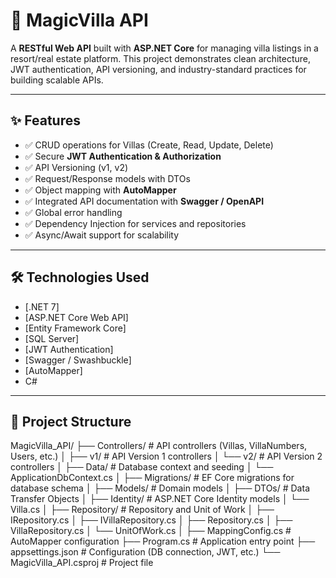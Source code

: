 # 🏡 MagicVilla API

A **RESTful Web API** built with **ASP.NET Core** for managing villa listings in a resort/real estate platform. This project demonstrates clean architecture, JWT authentication, API versioning, and industry-standard practices for building scalable APIs.

---

## ✨ Features

- ✅ CRUD operations for Villas (Create, Read, Update, Delete)
- ✅ Secure **JWT Authentication & Authorization**
- ✅ API Versioning (v1, v2)
- ✅ Request/Response models with DTOs
- ✅ Object mapping with **AutoMapper**
- ✅ Integrated API documentation with **Swagger / OpenAPI**
- ✅ Global error handling
- ✅ Dependency Injection for services and repositories
- ✅ Async/Await support for scalability

---

## 🛠 Technologies Used

- [.NET 7]
- [ASP.NET Core Web API]
- [Entity Framework Core]
- [SQL Server]
- [JWT Authentication]
- [Swagger / Swashbuckle]
- [AutoMapper]
- C#

---

## 📂 Project Structure

MagicVilla_API/
├── Controllers/                # API controllers (Villas, VillaNumbers, Users, etc.)
│   ├── v1/                     # API Version 1 controllers
│   └── v2/                     # API Version 2 controllers
│
├── Data/                       # Database context and seeding
│   └── ApplicationDbContext.cs
│
├── Migrations/                 # EF Core migrations for database schema
│
├── Models/                     # Domain models
│   ├── DTOs/                   # Data Transfer Objects
│   ├── Identity/               # ASP.NET Core Identity models
│   └── Villa.cs
│
├── Repository/                 # Repository and Unit of Work
│   ├── IRepository.cs
│   ├── IVillaRepository.cs
│   ├── Repository.cs
│   ├── VillaRepository.cs
│   └── UnitOfWork.cs
│
├── MappingConfig.cs            # AutoMapper configuration
├── Program.cs                  # Application entry point
├── appsettings.json            # Configuration (DB connection, JWT, etc.)
└── MagicVilla_API.csproj       # Project file

